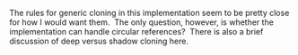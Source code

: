 
The rules for generic cloning in this implementation seem to be pretty close for how I would want them.  The only question, however, is whether the implementation can handle circular references?  There is also a brief discussion of deep versus shadow cloning here.
